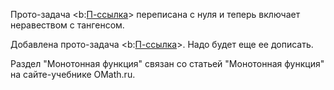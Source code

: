 Прото-задача <b:[П-ссылка](advanced/proto/common/sin-arg-tg-inequality)> переписана с нуля и теперь включает неравеством с тангенсом.

Добавлена прото-задача <b:[П-ссылка](advanced/proto/f-lim/first-wonderful)>. Надо будет еще ее дописать.

Раздел "Монотонная функция" связан со статьей "Монотонная функция" на сайте-учебнике OMath.ru.